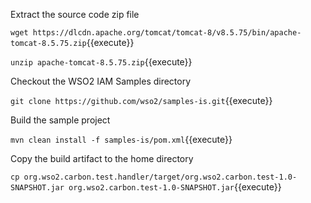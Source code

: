 Extract the source code zip file

`wget https://dlcdn.apache.org/tomcat/tomcat-8/v8.5.75/bin/apache-tomcat-8.5.75.zip`{{execute}}

`unzip apache-tomcat-8.5.75.zip`{{execute}}

Checkout the WSO2 IAM Samples directory

`git clone https://github.com/wso2/samples-is.git`{{execute}}

Build the sample project

`mvn clean install -f samples-is/pom.xml`{{execute}}

Copy the build artifact to the home directory

`cp org.wso2.carbon.test.handler/target/org.wso2.carbon.test-1.0-SNAPSHOT.jar org.wso2.carbon.test-1.0-SNAPSHOT.jar`{{execute}}
